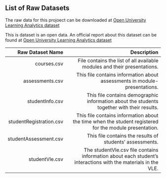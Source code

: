 ## List of Raw Datasets
The raw data for this projoect can be downloaded at [Open University Learning Analytics dataset](https://analyse.kmi.open.ac.uk/open_dataset)

[Database Schema]: https://analyse.kmi.open.ac.uk/resources/images/model.png

This is dataset is an open data. An official report about this dataset can be found at [Open University Learning Analytics dataset](https://www.nature.com/articles/sdata2017171)

| Raw Dataset Name | Description|
| ---: | ---: |
| courses.csv | File contains the list of all available modules and their presentations.|
| assessments.csv | This file contains information about assessments in module-presentations. |
|studentInfo.csv|This file contains demographic information about the students together with their results.|
|studentRegistration.csv|This file contains information about the time when the student registered for the module presentation. |
|studentAssessment.csv|This file contains the results of students’ assessments.|
|studentVle.csv|The studentVle.csv file contains information about each student’s interactions with the materials in the VLE.|

